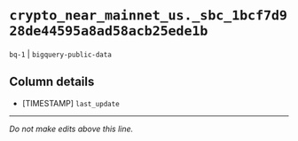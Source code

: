 # `crypto_near_mainnet_us._sbc_1bcf7d928de44595a8ad58acb25ede1b`
`bq-1` | `bigquery-public-data`

## Column details
* [TIMESTAMP] `last_update`

-------------------------------------------------------------------------------
*Do not make edits above this line.*
